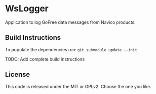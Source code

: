 WsLogger
========
Application to log GoFree data messages from Navico products.

Build Instructions
------------------
To populate the dependencies run:
``git submodule update --init``

TODO:  Add complete build instructions

License
-------
This code is released under the MIT or GPLv2. Choose the one you like.
